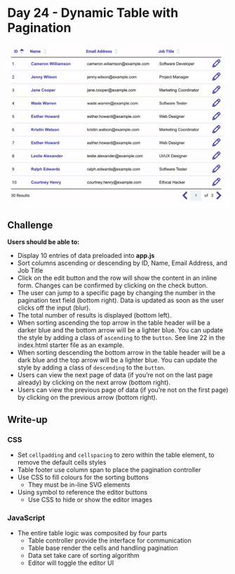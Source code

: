 # Day 24 - Dynamic Table with Pagination

![Advent of JavaScript](screen.gif)

## Challenge

**Users should be able to:**

-   Display 10 entries of data preloaded into **app.js**
-   Sort columns ascending or descending by ID, Name, Email Address, and Job Title
-   Click on the edit button and the row will show the content in an inline form. Changes can be confirmed by clicking on the check button.
-   The user can jump to a specific page by changing the number in the pagination text field (bottom right). Data is updated as soon as the user clicks off the input (blur).
-   The total number of results is displayed (bottom left).
-   When sorting ascending the top arrow in the table header will be a darker blue and the bottom arrow will be a lighter blue. You can update the style by adding a class of `ascending` to the `button`. See line 22 in the index.html starter file as an example.
-   When sorting descending the bottom arrow in the table header will be a dark blue and the top arrow will be a lighter blue. You can update the style by adding a class of `descending` to the `button`.
-   Users can view the next page of data (if you’re not on the last page already) by clicking on the next arrow (bottom right).
-   Users can view the previous page of data (if you’re not on the first page) by clicking on the previous arrow (bottom right).

## Write-up

### CSS

-   Set `cellpadding` and `cellspacing` to zero within the table element, to remove the default cells styles
-   Table footer use column span to place the pagination controller
-   Use CSS to fill colours for the sorting buttons
    -   They must be in-line SVG elements
-   Using symbol to reference the editor buttons
    -   Use CSS to hide or show the editor images

### JavaScript

-   The entire table logic was composited by four parts
    -   Table controller provide the interface for communication
    -   Table base render the cells and handling pagination
    -   Data set take care of sorting algorithm
    -   Editor will toggle the editor UI
